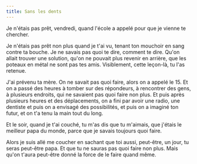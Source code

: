```yaml
---
title: Sans les dents
---
```


Je n'étais pas prêt, vendredi, quand l'école a appelé pour que je vienne te chercher. 

Je n'étais pas prêt non plus quand je t'ai vu, tenant ton mouchoir en sang contre ta bouche. Je ne savais pas quoi te dire, comment te dire. Qu'on allait trouver une solution, qu'on ne pouvait plus revenir en arrière, que les poteaux en métal ne sont pas tes amis. Visiblement, cette leçon-là, tu l'as retenue. 

J'ai prévenu ta mère. On ne savait pas quoi faire, alors on a appelé le 15. Et on a passé des heures à tomber sur des répondeurs, à rencontrer des gens, à plusieurs endroits, qui ne savaient pas quoi faire non plus. Et puis après plusieurs heures et des déplacements, on a fini par avoir une radio, une dentiste et puis on a envisagé des possibilités, et puis on a imaginé ton futur, et on t'a tenu la main tout du long.

Et le soir, quand je t'ai couché, tu m'as dis que tu m'aimais, que j'étais le meilleur papa du monde, parce que je savais toujours quoi faire.

Alors je suis allé me coucher en sachant que toi aussi, peut-être, un jour, tu seras peut-être papa. Et que tu ne sauras pas quoi faire non plus. Mais qu'on t'aura peut-être donné la force de le faire quand même.
